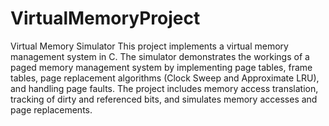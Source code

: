 # VirtualMemoryProject
Virtual Memory Simulator
This project implements a virtual memory management system in C. The simulator demonstrates the workings of a paged memory management system by implementing page tables, frame tables, page replacement algorithms (Clock Sweep and Approximate LRU), and handling page faults. The project includes memory access translation, tracking of dirty and referenced bits, and simulates memory accesses and page replacements.
